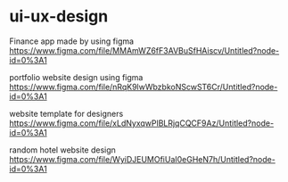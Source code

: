 # ui-ux-design 
Finance app made by using figma
https://www.figma.com/file/MMAmWZ6fF3AVBuSfHAiscv/Untitled?node-id=0%3A1

portfolio website design using figma
https://www.figma.com/file/nRqK9lwWbzbkoNScwST6Cr/Untitled?node-id=0%3A1

website template for designers
https://www.figma.com/file/xLdNyxqwPlBLRjqCQCF9Az/Untitled?node-id=0%3A1

random hotel website design
https://www.figma.com/file/WyiDJEUMOfiUaI0eGHeN7h/Untitled?node-id=0%3A1

